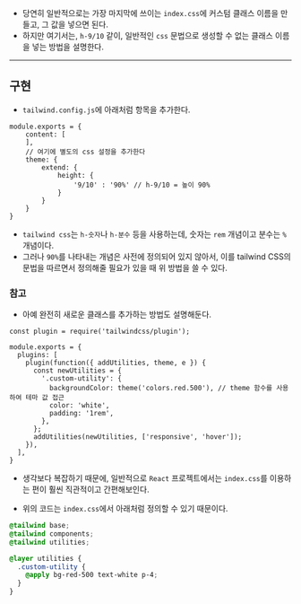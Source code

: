 - 당연히 일반적으로는 가장 마지막에 쓰이는 `index.css`에 커스텀 클래스 이름을 만들고, 그 값을 넣으면 된다.
- 하지만 여기서는, `h-9/10` 같이, 일반적인 `css` 문법으로 생성할 수 없는 클래스 이름을 넣는 방법을 설명한다.

---

## 구현
- `tailwind.config.js`에 아래처럼 항목을 추가한다.
```tsx
module.exports = {
	content: [
	],
	// 여기에 별도의 css 설정을 추가한다
	theme: {
		extend: {
			height: {
				'9/10' : '90%' // h-9/10 = 높이 90%
			}
		}
	}
}
```

- `tailwind css`는 `h-숫자`나 `h-분수` 등을 사용하는데, 숫자는 `rem` 개념이고 분수는 `%` 개념이다.  
- 그러나 `90%`를 나타내는 개념은 사전에 정의되어 있지 않아서, 이를 tailwind CSS의 문법을 따르면서 정의해줄 필요가 있을 때 위 방법을 쓸 수 있다.

### 참고
- 아예 완전히 새로운 클래스를 추가하는 방법도 설명해둔다.
```tsx
const plugin = require('tailwindcss/plugin');

module.exports = {
  plugins: [
    plugin(function({ addUtilities, theme, e }) {
      const newUtilities = {
        '.custom-utility': {
          backgroundColor: theme('colors.red.500'), // theme 함수를 사용하여 테마 값 접근
          color: 'white',
          padding: '1rem',
        },
      };
      addUtilities(newUtilities, ['responsive', 'hover']);
    }),
  ],
}
```

- 생각보다 복잡하기 때문에, 일반적으로 `React` 프로젝트에서는 `index.css`를 이용하는 편이 훨씬 직관적이고 간편해보인다.

- 위의 코드는 `index.css`에서 아래처럼 정의할 수 있기 때문이다.
```css
@tailwind base;
@tailwind components;
@tailwind utilities;

@layer utilities {
  .custom-utility {
    @apply bg-red-500 text-white p-4;
  }
}
```
